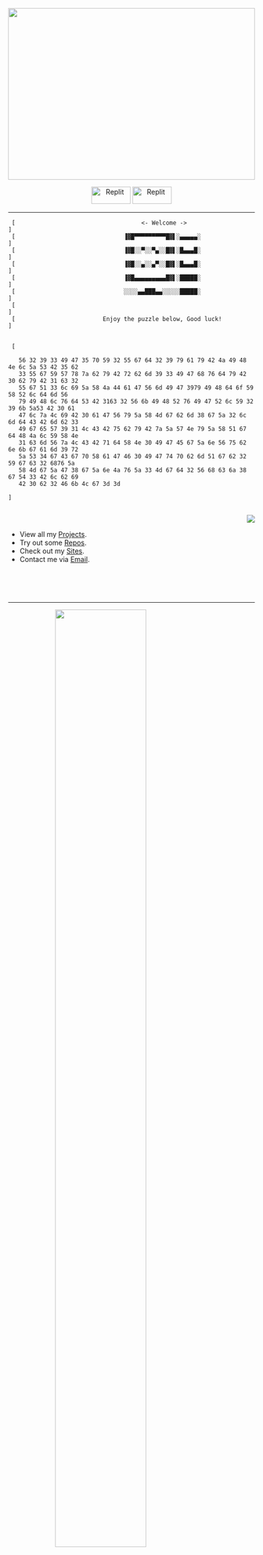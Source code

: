 <div align="center"
  <h3 align="center">
  <img src="https://wallpaperaccess.com/full/5927911.gif" width="100%" height="350">
  </h3> 

  <p align="center">
     <a href="https://www.linkedin.com/in/yordanos-mamo-506159237/"><img style="width: 80px; height: 35px;" src="https://static.vecteezy.com/system/resources/previews/018/930/587/non_2x/linkedin-logo-linkedin-icon-transparent-free-png.png" alt="Replit"></a> 
    <a href="https://replit.com/@Yoxmo"><img style="width: 80px; height: 35px;" src="https://user-images.githubusercontent.com/94254616/203129585-7adb4147-fc03-4938-81ac-7f077b693195.png" alt="Replit"></a> 
  </p>
  
</div>

--- 

```
 [                                    <- Welcome ->                                       ]
 [                               ▐▓█▀▀▀▀▀▀▀▀▀█▓▌░▄▄▄▄▄░                                   ]
 [                               ▐▓█░░▀░░▀▄░░█▓▌░█▄▄▄█░                                   ]
 [                               ▐▓█░░▄░░▄▀░░█▓▌░█▄▄▄█░                                   ]
 [                               ▐▓█▄▄▄▄▄▄▄▄▄█▓▌░█████░                                   ]
 [                               ░░░░▄▄███▄▄░░░░░█████░                                   ]
 [                                                                                        ]    
 [                         Enjoy the puzzle below, Good luck!                             ]


 [ 

   56 32 39 33 49 47 35 70 59 32 55 67 64 32 39 79 61 79 42 4a 49 48 4e 6c 5a 53 42 35 62
   33 55 67 59 57 78 7a 62 79 42 72 62 6d 39 33 49 47 68 76 64 79 42 30 62 79 42 31 63 32
   55 67 51 33 6c 69 5a 58 4a 44 61 47 56 6d 49 47 3979 49 48 64 6f 59 58 52 6c 64 6d 56
   79 49 48 6c 76 64 53 42 3163 32 56 6b 49 48 52 76 49 47 52 6c 59 32 39 6b 5a53 42 30 61
   47 6c 7a 4c 69 42 30 61 47 56 79 5a 58 4d 67 62 6d 38 67 5a 32 6c 6d 64 43 42 6d 62 33
   49 67 65 57 39 31 4c 43 42 75 62 79 42 7a 5a 57 4e 79 5a 58 51 67 64 48 4a 6c 59 58 4e
   31 63 6d 56 7a 4c 43 42 71 64 58 4e 30 49 47 45 67 5a 6e 56 75 62 6e 6b 67 61 6d 39 72
   5a 53 34 67 43 67 70 58 61 47 46 30 49 47 74 70 62 6d 51 67 62 32 59 67 63 32 6876 5a
   58 4d 67 5a 47 38 67 5a 6e 4a 76 5a 33 4d 67 64 32 56 68 63 6a 38 67 54 33 42 6c 62 69
   42 30 62 32 46 6b 4c 67 3d 3d

]


```
<a href="https://github.com/yoxmo">
  <img align="right" src="https://streak-stats.demolab.com/demo/preview.php?user=yoxmo&theme=tokyonight&hide_border=true&border_radius=25" />
  <br>
</a>


 - View all my [Projects](https://github.com/yoxmo).
 - Try out some [Repos](https://replit.com/@Yoxmo).
 - Check out my [Sites](https://replit.com/@Yoxmo).
 - Contact me via [Email](mailto:mamo.17@buckeyemail.osu.edu).


<p>
<br/>
<br/>
<br/>
</p>

--- 

<div align="center" style="width:75%"> 
  <p align="center">
  </p>
 <img src="https://quotes-github-readme.vercel.app/api?type=horizontal&theme=tokyonight" style='width:70%;'/>
  
</div>


